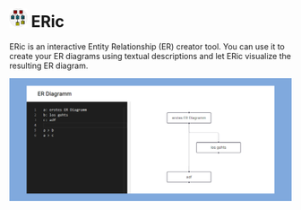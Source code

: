 # <img src="src/logo.png" alt="logo" width="32"/> ERic	

ERic is an interactive Entity Relationship (ER) creator tool. You can use it to create your ER diagrams using textual descriptions and let ERic visualize the resulting ER diagram.

![eric.png](eric.png)
